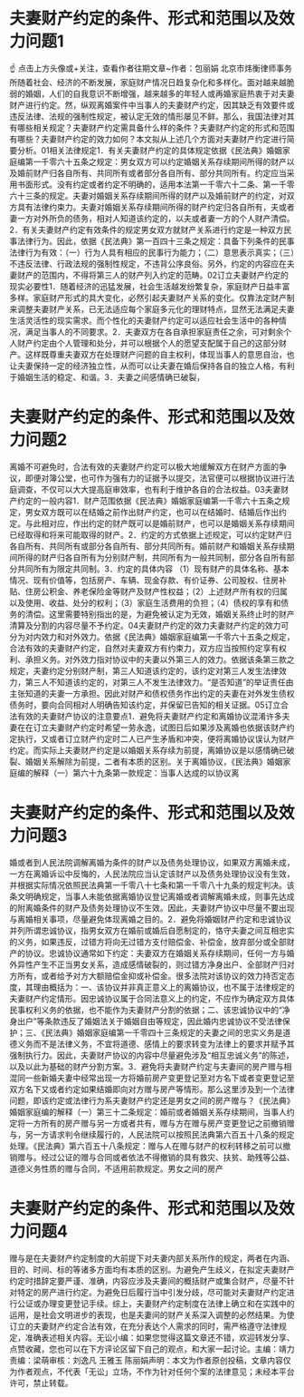 # 夫妻财产约定的条件、形式和范围以及效力问题1

☝ 点击上方头像或+关注，查看作者往期文章~作者：包丽娟 北京市炜衡律师事务所随着社会、经济的不断发展，家庭财产情况日趋复杂化和多样化。面对越来越脆弱的婚姻，人们的自我意识不断增强，越来越多的年轻人或再婚家庭热衷于对夫妻财产进行约定。然，纵观离婚案件中当事人的夫妻财产约定，因其缺乏有效要件或违反法律、法规的强制性规定，被认定无效的情形屡见不鲜。那么，我国法律对其有哪些相关规定？夫妻财产约定需具备什么样的条件？夫妻财产约定的形式和范围有哪些？夫妻财产约定的效力如何？本文拟从上述几个方面对夫妻财产约定进行简要分析。01相关法律规定1．有关夫妻财产约定的具体规定依据《民法典》婚姻家庭编第一千零六十五条之规定：男女双方可以约定婚姻关系存续期间所得的财产以及婚前财产归各自所有、共同所有或者部分各自所有、部分共同所有。约定应当采用书面形式。没有约定或者约定不明确的，适用本法第一千零六十二条、第一千零六十三条的规定。夫妻对婚姻关系存续期间所得的财产以及婚前财产的约定，对双方具有法律约束力。夫妻对婚姻关系存续期间所得的财产约定归各自所有，夫或者妻一方对外所负的债务，相对人知道该约定的，以夫或者妻一方的个人财产清偿。2．有关夫妻财产约定有效条件的规定男女双方就财产关系进行约定是一种双方民事法律行为。因此，依据《民法典》第一百四十三条之规定：具备下列条件的民事法律行为有效：（一）行为人具有相应的民事行为能力；（二）意思表示真实；（三）不违反法律、行政法规的强制性规定，不违背公序良俗。另外，约定的内容应在夫妻财产的范围内，不得将第三人的财产列入约定的范畴。02订立夫妻财产约定的现实必要性1．随着经济的迅猛发展，社会生活越发纷繁复杂，家庭财产日益丰富多样。家庭财产形式的具大变化，必然引起夫妻财产关系的变化。仅靠法定财产制来调整夫妻财产关系，已无法适应每个家庭多元化的理财特点，显然无法满足夫妻生活灵活性的现实需求。而个性化的夫妻财产约定可以适应社会生活中的各种情况，满足当事人的不同要求。2．夫妻双方在各自承担家庭责任之余，可对剩余个人财产约定由个人管理和处分，并可以根据个人的愿望支配属于自己的这部分财产。这样既尊重夫妻双方在处理财产问题的自主权利，体现当事人的意思自治，也让夫妻保持一定的经济独立性，从而可以让夫妻在婚后保持各自的独立人格，有利于婚姻生活的稳定、和谐。3．夫妻之间感情确已破裂，

# 夫妻财产约定的条件、形式和范围以及效力问题2

离婚不可避免时，合法有效的夫妻财产约定可以极大地缓解双方在财产方面的争议，即便对簿公堂，也可作为强有力的证据予以提交，法官便可以根据协议进行法庭调查，不仅可以大大提高庭审效率，也有利于维护各自的合法权益。03夫妻财产约定的一般内容1．财产范围依据《民法典》婚姻家庭编第一千零六十五条之规定，男女双方既可以在结婚之前作出财产约定，也可以在结婚时、结婚后作出约定。与此相对应，作出约定的财产既可以是婚前财产，也可以是婚姻关系存续期间已经取得和将来可能取得的财产。2．约定的方式依据上述规定，可以约定财产归各自所有、共同所有或部分各自所有、部分共同所有。婚前财产和婚姻关系存续期间所得的财产归各自所有为分别财产制，共同所有为一般共同制，部分各自所有部分共同所有为限定共同制。3．约定的具体内容  （1）现有财产的具体名称、基本情况、现有价值等，包括房产、车辆、现金存款、有价证券、公司股权、住房补贴、住房公积金、养老保险金等财产及财产性权益；（2）上述财产所有权的归属以及使用、收益、处分的权利；（3）家庭生活费用的负担；（4）债权的享有和债务的清偿。这里需要特别指出的是，为避免被认定为无效，婚姻关系终止时的财产清算及分割的内容尽量不予约定。04夫妻财产约定的效力夫妻财产约定的效力可分为对内效力和对外效力。依据《民法典》婚姻家庭编第一千零六十五条之规定，合法有效的夫妻财产约定，自然对夫妻双方有约束力，双方应当按照约定享有权利、承担义务。对外效力指对协议中的夫妻以外第三人的效力。依据该条第三款之规定，夫妻约定分别财产制，第三人知道该约定的，该约定对第三人发生法律效力，第三人不知道该约定的，对第三人不发生法律效力。“是否知道”的举证责任由主张知道的夫妻一方承担。因此对财产和债权债务作出约定的夫妻在对外发生债权债务时，要向合同相对人明确告知该约定，并保留已告知的相关证据。05订立合法有效的夫妻财产协议的注意要点1．避免将夫妻财产约定和离婚协议混淆许多夫妻在在订立夫妻财产约定时希望一劳永逸，试图日后如果涉及离婚也依据该财产约定执行，又或者订立财产约定时二人已产生矛盾和冲突，便将离婚协议误认为财产约定。而实际上夫妻财产约定是以婚姻关系存续为前提，离婚协议是以感情确已破裂、婚姻关系解除为前提，二者有本质的区别。关于离婚协议，《民法典》婚姻家庭编的解释（一）第六十九条第一款规定：当事人达成的以协议离

# 夫妻财产约定的条件、形式和范围以及效力问题3

婚或者到人民法院调解离婚为条件的财产以及债务处理协议，如果双方离婚未成，一方在离婚诉讼中反悔的，人民法院应当认定该财产以及债务处理协议没有生效，并根据实际情况依照民法典第一千零八十七条和第一千零八十九条的规定判决。该条文明确规定，当事人未能依据离婚协议登记离婚或者调解离婚未成，则事先达成的附离婚条件的财产及债务处理协议不生效。因此，夫妻财产协议中尽量不要出现与离婚相关事项，尽量避免体现离婚之目的。2．避免将婚姻财产约定和忠诚协议并列所谓忠诚协议，指男女双方在婚前或婚后自愿制定的，恪守夫妻之间互相忠实的义务，如果违反，过错方将向无过错方支付赔偿金、补偿金，放弃部分或全部财产的协议。忠诚协议通常如下约定：夫妻双方在婚姻关系存续期间，任何一方与婚外异性产生不正当男女关系，造成感情破裂的，则过错方净身出户、全部财产归对方所有，或者给予对方大额赔偿金抑或补偿金。很多法院对该协议的效力持否定态度，其理由概括为：一、该协议并非真正意义上的离婚协议，也不属于法律规定的夫妻财产约定情形。因忠诚协议属于合同法意义上的约定，不应作为确定双方具体民事权利义务的依据，也不能作为夫妻财产分割的依据；二、该忠诚协议中的“净身出户”等条款违反了婚姻法关于婚姻自由等规定，因此婚内忠诚协议不受法律保护；三、《民法典》婚姻家庭编第一千零四十三条规定的夫妻之间的忠实义务是道德义务而不是法律义务，不宜将道德、感情上的要求转变为法律上的要求并赋予其强制执行力。因此，夫妻财产协议的内容中尽量避免涉及“相互忠诚义务”的陈述，以及以此为基础的财产分割方案。3．避免将夫妻财产约定与夫妻间的房产赠与相混同一些新婚夫妻中经常出现一方将婚前房产变更登记至对方名下或者变更登记至双方名下又或者约定如果结婚即向对方赠与房产等情形。那么这里涉及到一个法律问题，即该约定或法律行为系夫妻财产约定还是男女之间的房产赠与？《民法典》婚姻家庭编的解释（一）第三十二条规定：婚前或者婚姻关系存续期间，当事人约定将一方所有的房产赠与另一方或者共有，赠与方在赠与房产变更登记之前撤销赠与，另一方请求判令继续履行的，人民法院可以按照民法典第六百五十八条的规定处理。《民法典》第六百五十八条规定：赠与人在赠与财产的权利转移之前可以撤销赠与。经过公证的赠与合同或者依法不得撤销的具有救灾、扶贫、助残等公益、道德义务性质的赠与合同，不适用前款规定。男女之间的房产

# 夫妻财产约定的条件、形式和范围以及效力问题4

赠与是在夫妻财产约定制度的大前提下对夫妻内部关系所作的规定，两者在内涵、目的、时间、标的等诸多方面均有本质的区别。为避免产生歧义，在拟定夫妻财产约定时措辞定要严谨、准确，内容应涉及夫妻间的概括财产或集合财产，尽量不针对特定的房产进行约定。为避免日后履行当中引发分歧，尽可能对夫妻财产约定进行公证或办理变更登记手续。综上，夫妻财产约定制度在法律上确立和在实践中的运用，是社会文明进步的表现，也是夫妻间的财产关系深入调整的必然结果。为使订立的夫妻财产约定合法有效，在充分表达个人需求的同时，需严格遵守法律规定，准确表述相关内容。无讼小编：如果您觉得这篇文章还不错，欢迎转发分享、点赞收藏，您也可以在下方评论区留下自己的观点，和大家一起讨论。主编：靖力责编：梁萌审核：刘逸凡 王雅玉 陈丽娟声明：本文为作者原创投稿，文章内容仅为作者观点，不代表「无讼」立场，不作为针对任何个案的法律意见；未经本平台许可，禁止转载。

